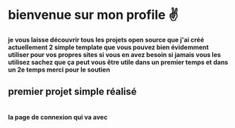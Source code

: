 <h1>bienvenue sur mon profile ✌</h1>
<h4> je vous laisse découvrir tous les projets open source que j'ai créé actuellement 2 simple template que vous pouvez bien évidemment utiliser pour vos propres sites si vous en avez besoin si jamais vous les utilisez sachez que ça peut vous être utile dans un premier temps et dans un 2e temps merci pour le soutien</h4>
<h2>premier projet simple réalisé</h2>
<img src="https://cdn.discordapp.com/attachments/1295455896264245370/1319863462171643975/Capture_decran_2024-12-20_190108.png?ex=67678223&is=676630a3&hm=8a5045d24228edd6f201e9f96904f452de38a5014d719111dc802485ab09d43b&" alt="">
<h4>la page de connexion qui va avec</h4>
<img src="https://cdn.discordapp.com/attachments/1295455896264245370/1319863462465110086/Capture_decran_2024-12-20_190130.png?ex=67678223&is=676630a3&hm=f0809cba16f880a11afee5c0e175b4523bfb6cede9f18122025f873218c6de39&" alt="">

